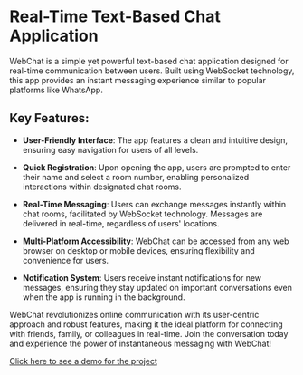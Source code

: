 # Real-Time Text-Based Chat Application

WebChat is a simple yet powerful text-based chat application designed for real-time communication between users. Built using WebSocket technology, this app provides an instant messaging experience similar to popular platforms like WhatsApp.

## Key Features:

- **User-Friendly Interface**: The app features a clean and intuitive design, ensuring easy navigation for users of all levels.

- **Quick Registration**: Upon opening the app, users are prompted to enter their name and select a room number, enabling personalized interactions within designated chat rooms.

- **Real-Time Messaging**: Users can exchange messages instantly within chat rooms, facilitated by WebSocket technology. Messages are delivered in real-time, regardless of users' locations.

- **Multi-Platform Accessibility**: WebChat can be accessed from any web browser on desktop or mobile devices, ensuring flexibility and convenience for users.

- **Notification System**: Users receive instant notifications for new messages, ensuring they stay updated on important conversations even when the app is running in the background.

WebChat revolutionizes online communication with its user-centric approach and robust features, making it the ideal platform for connecting with friends, family, or colleagues in real-time. Join the conversation today and experience the power of instantaneous messaging with WebChat!

[Click here to see a demo for the project](https://chat-app-f6jr.onrender.com/)
